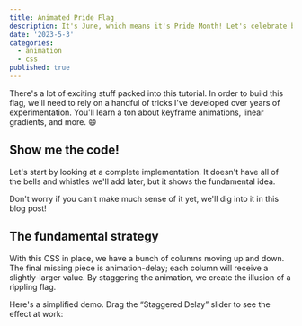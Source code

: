 ```yaml
---
title: Animated Pride Flag
description: It's June, which means it's Pride Month! Let's celebrate by building a wavy pixellated pride flag
date: '2023-5-3'
categories:
  - animation
  - css
published: true
---
```


There's a lot of exciting stuff packed into this tutorial. In order to build this flag, we'll need to rely on a handful of tricks I've developed over years of experimentation. You'll learn a ton about keyframe animations, linear gradients, and more. 😄

## Show me the code!

Let's start by looking at a complete implementation. It doesn't have all of the bells and whistles we'll add later, but it shows the fundamental idea.

Don't worry if you can't make much sense of it yet, we'll dig into it in this blog post!

## The fundamental strategy

With this CSS in place, we have a bunch of columns moving up and down. The final missing piece is animation-delay; each column will receive a slightly-larger value. By staggering the animation, we create the illusion of a rippling flag.

Here's a simplified demo. Drag the “Staggered Delay” slider to see the effect at work:
